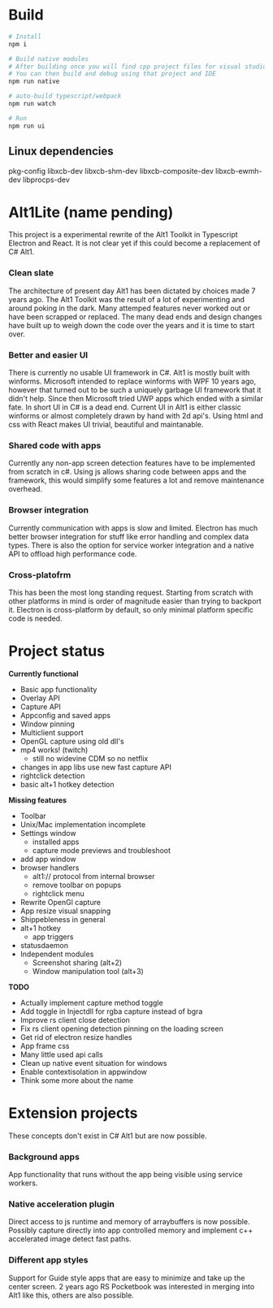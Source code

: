 # Build
```sh
# Install
npm i

# Build native modules
# After building once you will find cpp project files for visual studio/xcode depending on your platform
# You can then build and debug using that project and IDE
npm run native

# auto-build typescript/webpack
npm run watch

# Run
npm run ui
```

## Linux dependencies
pkg-config libxcb-dev libxcb-shm-dev libxcb-composite-dev libxcb-ewmh-dev libprocps-dev

# Alt1Lite (name pending)
This project is a experimental rewrite of the Alt1 Toolkit in Typescript Electron and React. It is not clear yet if this could become a replacement of C# Alt1.

### Clean slate
The architecture of present day Alt1 has been dictated by choices made 7 years ago. The Alt1 Toolkit was the result of a lot of experimenting and around poking in the dark. Many attemped features never worked out or have been scrapped or replaced. The many dead ends and design changes have built up to weigh down the code over the years and it is time to start over.

### Better and easier UI
There is currently no usable UI framework in C#. Alt1 is mostly built with winforms. Microsoft intended to replace winforms with WPF 10 years ago, however that turned out to be such a uniquely garbage UI framework that it didn't help. Since then Microsoft tried UWP apps which ended with a similar fate. In short UI in C# is a dead end. Current UI in Alt1 is either classic winforms or almost completely drawn by hand with 2d api's. Using html and css with React makes UI trivial, beautiful and maintanable.

### Shared code with apps
Currently any non-app screen detection features have to be implemented from scratch in c#. Using js allows sharing code between apps and the framework, this would simplify some features a lot and remove maintenance overhead.

### Browser integration
Currently communication with apps is slow and limited. Electron has much better browser integration for stuff like error handling and complex data types. There is also the option for service worker integration and a native API to offload high performance code.

### Cross-platofrm
This has been the most long standing request. Starting from scratch with other platforms in mind is order of magnitude easier than trying to backport it. Electron is cross-platform by default, so only minimal platform specific code is needed.

# Project status

**Currently functional**
- Basic app functionality
- Overlay API
- Capture API
- Appconfig and saved apps
- Window pinning
- Multiclient support
- OpenGL capture using old dll's
- mp4 works! (twitch)
	- still no widevine CDM so no netflix
- changes in app libs use new fast capture API
- rightclick detection
- basic alt+1 hotkey detection

**Missing features**
- Toolbar
- Unix/Mac implementation incomplete
- Settings window
	- installed apps
	- capture mode previews and troubleshoot
- add app window
- browser handlers
	- alt1:// protocol from internal browser
	- remove toolbar on popups
	- rightclick menu
- Rewrite OpenGl capture
- App resize visual snapping
- Shippebleness in general
- alt+1 hotkey
	- app triggers
- statusdaemon
- Independent modules
	- Screenshot sharing (alt+2)
	- Window manipulation tool (alt+3)

**TODO**
- Actually implement capture method toggle
- Add toggle in Injectdll for rgba capture instead of bgra
- Improve rs client close detection
- Fix rs client opening detection pinning on the loading screen
- Get rid of electron resize handles
- App frame css
- Many little used api calls
- Clean up native event situation for windows
- Enable contextisolation in appwindow
- Think some more about the name


# Extension projects
These concepts don't exist in C# Alt1 but are now possible.

### Background apps
App functionality that runs without the app being visible using service workers.

### Native acceleration plugin
Direct access to js runtime and memory of arraybuffers is now possible. Possibly capture directly into app controlled memory and implement c++ accelerated image detect fast paths.

### Different app styles
Support for Guide style apps that are easy to minimize and take up the center screen. 2 years ago RS Pocketbook was interested in merging into Alt1 like this, others are also possible.
